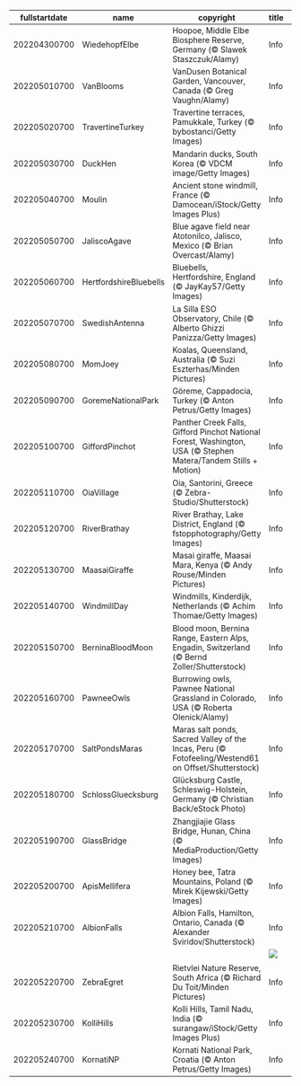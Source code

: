 |fullstartdate|name|copyright|title|image|
|--|--|--|--|--|
202204300700|WiedehopfElbe|Hoopoe, Middle Elbe Biosphere Reserve, Germany (© Slawek Staszczuk/Alamy)|Info|![](/en-AU/2022/05/202204300700WiedehopfElbe.jpg)|
202205010700|VanBlooms|VanDusen Botanical Garden, Vancouver, Canada (© Greg Vaughn/Alamy)|Info|![](/en-AU/2022/05/202205010700VanBlooms.jpg)|
202205020700|TravertineTurkey|Travertine terraces, Pamukkale, Turkey (© bybostanci/Getty Images)|Info|![](/en-AU/2022/05/202205020700TravertineTurkey.jpg)|
202205030700|DuckHen|Mandarin ducks, South Korea (© VDCM image/Getty Images)|Info|![](/en-AU/2022/05/202205030700DuckHen.jpg)|
202205040700|Moulin|Ancient stone windmill, France (© Damocean/iStock/Getty Images Plus)|Info|![](/en-AU/2022/05/202205040700Moulin.jpg)|
202205050700|JaliscoAgave|Blue agave field near Atotonilco, Jalisco, Mexico (© Brian Overcast/Alamy)|Info|![](/en-AU/2022/05/202205050700JaliscoAgave.jpg)|
202205060700|HertfordshireBluebells|Bluebells, Hertfordshire, England (© JayKay57/Getty Images)|Info|![](/en-AU/2022/05/202205060700HertfordshireBluebells.jpg)|
202205070700|SwedishAntenna|La Silla ESO Observatory, Chile (© Alberto Ghizzi Panizza/Getty Images)|Info|![](/en-AU/2022/05/202205070700SwedishAntenna.jpg)|
202205080700|MomJoey|Koalas, Queensland, Australia (© Suzi Eszterhas/Minden Pictures)|Info|![](/en-AU/2022/05/202205080700MomJoey.jpg)|
202205090700|GoremeNationalPark|Göreme, Cappadocia, Turkey (© Anton Petrus/Getty Images)|Info|![](/en-AU/2022/05/202205090700GoremeNationalPark.jpg)|
202205100700|GiffordPinchot|Panther Creek Falls, Gifford Pinchot National Forest, Washington, USA (© Stephen Matera/Tandem Stills + Motion)|Info|![](/en-AU/2022/05/202205100700GiffordPinchot.jpg)|
202205110700|OiaVillage|Oia, Santorini, Greece (© Zebra-Studio/Shutterstock)|Info|![](/en-AU/2022/05/202205110700OiaVillage.jpg)|
202205120700|RiverBrathay|River Brathay, Lake District, England (© fstopphotography/Getty Images)|Info|![](/en-AU/2022/05/202205120700RiverBrathay.jpg)|
202205130700|MaasaiGiraffe|Masai giraffe, Maasai Mara, Kenya (© Andy Rouse/Minden Pictures)|Info|![](/en-AU/2022/05/202205130700MaasaiGiraffe.jpg)|
202205140700|WindmillDay|Windmills, Kinderdijk, Netherlands (© Achim Thomae/Getty Images)|Info|![](/en-AU/2022/05/202205140700WindmillDay.jpg)|
202205150700|BerninaBloodMoon|Blood moon, Bernina Range, Eastern Alps, Engadin, Switzerland (© Bernd Zoller/Shutterstock)|Info|![](/en-AU/2022/05/202205150700BerninaBloodMoon.jpg)|
202205160700|PawneeOwls|Burrowing owls, Pawnee National Grassland in Colorado, USA (© Roberta Olenick/Alamy)|Info|![](/en-AU/2022/05/202205160700PawneeOwls.jpg)|
202205170700|SaltPondsMaras|Maras salt ponds, Sacred Valley of the Incas, Peru (© Fotofeeling/Westend61 on Offset/Shutterstock)|Info|![](/en-AU/2022/05/202205170700SaltPondsMaras.jpg)|
202205180700|SchlossGluecksburg|Glücksburg Castle, Schleswig-Holstein, Germany (© Christian Back/eStock Photo)|Info|![](/en-AU/2022/05/202205180700SchlossGluecksburg.jpg)|
202205190700|GlassBridge|Zhangjiajie Glass Bridge, Hunan, China (© MediaProduction/Getty Images)|Info|![](/en-AU/2022/05/202205190700GlassBridge.jpg)|
202205200700|ApisMellifera|Honey bee, Tatra Mountains, Poland (© Mirek Kijewski/Getty Images)|Info|![](/en-AU/2022/05/202205200700ApisMellifera.jpg)|
202205210700|AlbionFalls|Albion Falls, Hamilton, Ontario, Canada (© Alexander Sviridov/Shutterstock)|Info|![](/en-AU/2022/05/202205210700AlbionFalls.jpg)|
||||![](/en-AU/2022/05/.jpg)|
202205220700|ZebraEgret|Rietvlei Nature Reserve, South Africa (© Richard Du Toit/Minden Pictures)|Info|![](/en-AU/2022/05/202205220700ZebraEgret.jpg)|
202205230700|KolliHills|Kolli Hills, Tamil Nadu, India (© surangaw/iStock/Getty Images Plus)|Info|![](/en-AU/2022/05/202205230700KolliHills.jpg)|
202205240700|KornatiNP|Kornati National Park, Croatia (© Anton Petrus/Getty Images)|Info|![](/en-AU/2022/05/202205240700KornatiNP.jpg)|
